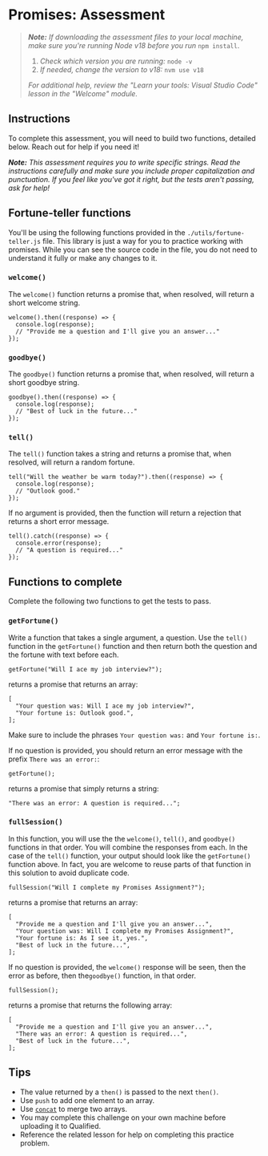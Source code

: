 # Promises: Assessment

> _**Note:** If downloading the assessment files to your local machine, make sure you're running Node v18 before you run_ `npm install`.
> 
> 1. _Check which version you are running:_ `node -v`
> 2. _If needed, change the version to v18:_ `nvm use v18`
> 
> _For additional help, review the "Learn your tools: Visual Studio Code" lesson in the "Welcome" module._

## Instructions

To complete this assessment, you will need to build two functions, detailed below. Reach out for help if you need it!

_**Note:** This assessment requires you to write specific strings. Read the instructions carefully and make sure you include proper capitalization and punctuation. If you feel like you've got it right, but the tests aren't passing, ask for help!_

## Fortune-teller functions

You'll be using the following functions provided in the `./utils/fortune-teller.js` file. This library is just a way for you to practice working with promises. While you can see the source code in the file, you do not need to understand it fully or make any changes to it.

### `welcome()`

The `welcome()` function returns a promise that, when resolved, will return a short welcome string.

```
welcome().then((response) => {
  console.log(response);
  // "Provide me a question and I'll give you an answer..."
});
```

### `goodbye()`

The `goodbye()` function returns a promise that, when resolved, will return a short goodbye string.

```
goodbye().then((response) => {
  console.log(response);
  // "Best of luck in the future..."
});
```

### `tell()`

The `tell()` function takes a string and returns a promise that, when resolved, will return a random fortune.

```
tell("Will the weather be warm today?").then((response) => {
  console.log(response);
  // "Outlook good."
});
```

If no argument is provided, then the function will return a rejection that returns a short error message.

```
tell().catch((response) => {
  console.error(response);
  // "A question is required..."
});
```

## Functions to complete

Complete the following two functions to get the tests to pass.

### `getFortune()`

Write a function that takes a single argument, a question. Use the `tell()` function in the `getFortune()` function and then return both the question and the fortune with text before each.

```
getFortune("Will I ace my job interview?");
```

returns a promise that returns an array:

```
[
  "Your question was: Will I ace my job interview?",
  "Your fortune is: Outlook good.",
];
```

Make sure to include the phrases `Your question was:` and `Your fortune is:`.

If no question is provided, you should return an error message with the prefix `There was an error:`:

```
getFortune();
```

returns a promise that simply returns a string:

```
"There was an error: A question is required...";
```

### `fullSession()`

In this function, you will use the the `welcome()`, `tell()`, and `goodbye()` functions in that order. You will combine the responses from each. In the case of the `tell()` function, your output should look like the `getFortune()` function above. In fact, you are welcome to reuse parts of that function in this solution to avoid duplicate code.

```
fullSession("Will I complete my Promises Assignment?");
```

returns a promise that returns an array:

```
[
  "Provide me a question and I'll give you an answer...",
  "Your question was: Will I complete my Promises Assignment?",
  "Your fortune is: As I see it, yes.",
  "Best of luck in the future...",
];
```

If no question is provided, the `welcome()` response will be seen, then the error as before, then the`goodbye()` function, in that order.

```
fullSession();
```

returns a promise that returns the following array:

```
[
  "Provide me a question and I'll give you an answer...",
  "There was an error: A question is required...",
  "Best of luck in the future...",
];
```

## Tips

- The value returned by a `then()` is passed to the next `then()`.
- Use `push` to add one element to an array.
- Use [`concat`](https://developer.mozilla.org/en-US/docs/Web/JavaScript/Reference/Global_Objects/Array/concat) to merge two arrays.
- You may complete this challenge on your own machine before uploading it to Qualified.
- Reference the related lesson for help on completing this practice problem.
